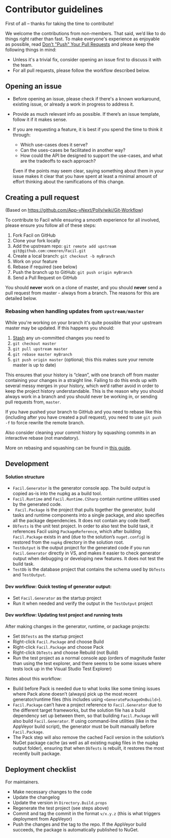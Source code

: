 Contributor guidelines
======================

First of all – thanks for taking the time to contribute!

We welcome the contributions from non-members. That said, we’d like to do things right rather than fast. To make everyone's experience as enjoyable as possible, read [Don't "Push" Your Pull Requests](https://www.igvita.com/2011/12/19/dont-push-your-pull-requests/) and please keep the following things in mind:

- Unless it's a trivial fix, consider opening an issue first to discuss it with the team.
- For all pull requests, please follow the workflow described below.

Opening an issue
----------------

- Before opening an issue, please check if there's a known workaround, existing issue, or already a work in progress to address it.

- Provide as much relevant info as possible. If there’s an issue template, follow it if it makes sense.

- If you are requesting a feature, it is best if you spend the time to think it through:

  - Which use-cases does it serve?
  - Can the uses-cases be facilitated in another way?
  - How could the API be designed to support the use-cases, and what are the tradeoffs to each approach?

  Even if the points may seem clear, saying something about them in your issue makes it clear that you have spent at least a minimal amount of effort thinking about the ramifications of this change.

Creating a pull request
-----------------------

(Based on https://github.com/App-vNext/Polly/wiki/Git-Workflow)

To contribute to Facil while ensuring a smooth experience for all involved, please ensure you follow all of these steps:

1. Fork Facil on GitHub
2. Clone your fork locally
3. Add the upstream repo: `git remote add upstream git@github.com:cmeeren/Facil.git`
4. Create a local branch: `git checkout -b myBranch`
5. Work on your feature
6. Rebase if required (see below)
7. Push the branch up to GitHub: `git push origin myBranch`
8. Send a Pull Request on GitHub

You should **never** work on a clone of master, and you should **never** send a pull request from master - always from a branch. The reasons for this are detailed below.

### Rebasing when handling updates from `upstream/master`

While you're working on your branch it's quite possible that your upstream master may be updated. If this happens you should:

1. [Stash](https://git-scm.com/book/en/v2/Git-Tools-Stashing-and-Cleaning) any un-committed changes you need to
2. `git checkout master`
3. `git pull upstream master`
4. `git rebase master myBranch`
5.  `git push origin master` (optional; this this makes sure your remote master is up to date)

This ensures that your history is “clean”, with one branch off from master containing your changes in a straight line. Failing to do this ends up with several messy merges in your history, which we’d rather avoid in order to keep the project history understandable. This is the reason why you should always work in a branch and you should never be working in, or sending pull requests from, `master`.

If you have pushed your branch to GitHub and you need to rebase like this (including after you have created a pull request), you need to use `git push -f` to force rewrite the remote branch.

Also consider cleaning your commit history by squashing commits in an interactive rebase (not mandatory).

More on rebasing and squashing can be found in [this guide](https://robots.thoughtbot.com/git-interactive-rebase-squash-amend-rewriting-history).

Development
-----------

#### Solution structure

* `Facil.Generator` is the generator console app. The build output is copied as-is into the nupkg as a build tool.
* `Facil.Runtime` and `Facil.Runtime.CSharp` contain runtime utilities used by the generated code.
* ` Facil.Package` is the project that pulls together the generator, build tasks and runtime components into a single package, and also specifies all the package dependencies. It does not contain any code itself.
* `DbTests` is the unit test project. In order to also test the build task, it references Facil using `PackageReference`, which after building `Facil.Package` exists in and (due to the solution’s `nuget.config`) is restored from the `nupkg` directory in the solution root.
* `TestOutput` is the output project for the generated code if you run `Facil.Generator` directly in VS, and makes it easier to check generator output when debugging or developing new features. It does not test the build task.
* `TestDb` is the database project that contains the schema used by `DbTests` and `TestOutput`.

#### Dev workflow: Quick testing of generator output:

* Set `Facil.Generator` as the startup project
* Run it when needed and verify the output in the `TestOutput` project

#### Dev workflow: Updating test project and running tests

After making changes in the generator, runtime, or package projects:

* Set `DbTests` as the startup project
* Right-click `Facil.Package` and choose Build
* Right-click `Facil.Package` and choose Pack
* Right-click `DbTests` and choose Rebuild (not Build)
* Run the test project as a normal console app (orders of magnitude faster than using the test explorer, and there seems to be some issues where tests lock up in the Visual Studio Test Explorer)

Notes about this workflow:

* Build before Pack is needed due to what looks like some timing issues where Pack alone doesn’t (always) pick up the most recent generator/runtime files (this includes using `<GeneratePackageOnBuild>`).
* `Facil.Package` can’t have a project reference to `Facil.Generator` due to the different target frameworks, but the solution file has a build dependency set up between them, so that building `Facil.Package` will also build `Facil.Generator`. If using command-line utilities (like in the AppVeyor build script), the generator must be built manually before `Facil.Package`.
* The Pack step will also remove the cached Facil version in the solution’s NuGet package cache (as well as all existing nupkg files in the nupkg output folder), ensuring that when `DbTests` is rebuilt, it restores the most recently built package.

## Deployment checklist

For maintainers.

* Make necessary changes to the code
* Update the changelog
* Update the version in `Directory.Build.props`
* Regenerate the test project (see steps above)
* Commit and tag the commit in the format `v/x.y.z` (this is what triggers deployment from AppVeyor)
* Push the changes and the tag to the repo. If the AppVeyor build succeeds, the package is automatically published to NuGet.
